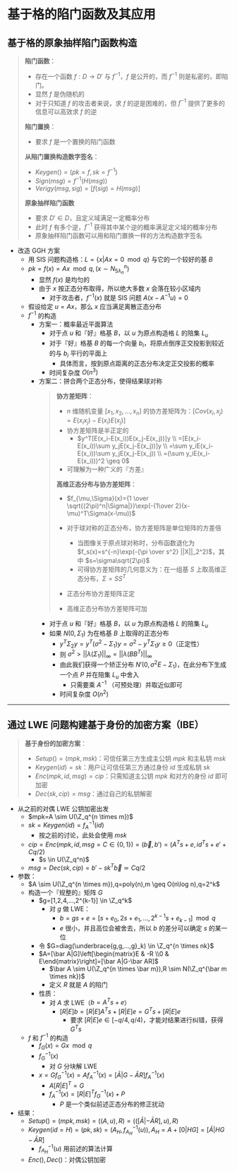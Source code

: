 # 基于格的陷门函数及其应用

## 基于格的原象抽样陷门函数构造

> **陷门函数**：
> - 存在一个函数 $f:D \rightarrow D'$ 与 $f^{-1}$，$f$ 是公开的，而 $f^{-1}$ 则是私密的，即陷门。
> - 显然 $f$ 是伪随机的
> - 对于只知道 $f$ 的攻击者来说，求 $f$ 的逆是困难的，但 $f^{-1}$ 提供了更多的信息可以高效求 $f$ 的逆
>
> **陷门置换**：
> - 要求 $f$ 是一个置换的陷门函数
>
> **从陷门置换构造数字签名**：
> - $Keygen()=(pk=f,sk=f^{-1})$
> - $Sign(msg)=f^{-1}(H(msg))$
> - $Verigy(msg,sig)=[f(sig)=H(msg)]$
> 
> **原象抽样陷门函数**
> - 要求 $D' \in D$，且定义域满足一定概率分布
> - 此时 $f$ 有多个逆，$f^{-1}$ 获得其中某个逆的概率满足定义域的概率分布
> - 原象抽样陷门函数可以用和陷门置换一样的方法构造数字签名
- 改造 GGH 方案
  - 用 SIS 问题构造格：$L=\{x|Ax=0 \mod q\}$ 与它的一个较好的基 $B$
  - $pk=f(x)=Ax \mod q,(x \sim N_{5\lambda_n}^n)$
    - 显然 $f(x)$ 是均匀的
    - 由于 $x$ 按正态分布取得，所以绝大多数 $x$ 会落在较小区域内
      - 对于攻击者，$f^{-1}(x)$ 就是 SIS 问题 $A(x-A^{-1}u)=0$
  - 假设给定 $u=Ax$，那么 $x$ 应当满足离散正态分布
  - $f^{-1}$ 的构造
    - 方案一：概率最近平面算法
      - 对于点 $u$ 和『好』格基 $B$，以 $u$ 为原点构造格 $L$ 的陪集 $L_u$
      - 对于『好』格基 $B$ 的每一个向量 $b_i$，将原点倒序正交投影到较近的与 $b_i$ 平行的平面上
        - 具体而言，按到原点距离的正态分布决定正交投影的概率
      - 时间复杂度 $O(n^3)$
    - 方案二：拼合两个正态分布，使得结果球对称
        > **协方差矩阵**：
        > - $n$ 维随机变量 $[x_1,x_2,...,x_n]$ 的协方差矩阵为：$[Cov(x_i,x_j)=E(x_ix_j)-E(x_i)E(x_j)]$
        > - 协方差矩阵是半正定的
        >   - $y^T[E(x_i-E(x_i))E(x_j-E(x_j))]y \\
            =[E(x_i-E(x_i))\sum y_jE(x_j-E(x_j))]y \\
            =\sum y_iE(x_i-E(x_i))\sum y_jE(x_j-E(x_j)) \\
            =(\sum y_iE(x_i-E(x_i)))^2 \geq 0$
        > - 可理解为一种广义的『方差』
        >
        > **高维正态分布与协方差矩阵**：
        > - $f_{\mu,\Sigma}(x)={1 \over \sqrt{(2\pi)^n|\Sigma|}}\exp(-{1\over 2}(x-\mu)^T\Sigma(x-\mu))$
        >   
        > - 对于球对称的正态分布，协方差矩阵是单位矩阵的方差倍
        >   - 当图像关于原点球对称时，分布函数退化为 $f_s(x)=s^{-n}\exp(-{\pi \over s^2} ||X||_2^2)$，其中 $s=\sigma\sqrt{2\pi}$
        >   - 可得协方差矩阵的几何意义为：在一组基 $S$ 上取高维正态分布，$\Sigma=SS^T$
        > - 正态分布协方差矩阵正定
        > - 高维正态分布协方差矩阵可加
      - 对于点 $u$ 和『好』格基 $B$，以 $u$ 为原点构造格 $L$ 的陪集 $L_u$
      - 如果 $N(0,\Sigma_1)$ 为在格基 $B$ 上取得的正态分布
        - $y^T\Sigma_2y=y^T(\sigma^2-\Sigma_1)y=\sigma^2-y^T\Sigma_1y \geq 0$（正定性）
        - 则 $\sigma^2>||\lambda(\Sigma_1)||_{\infty}=||\lambda(BB^T)||_{\infty}$
        - 由此我们获得一个矫正分布 $N'(0,\sigma^2E-\Sigma_1)$，在此分布下生成一个点 $P$ 并在陪集 $L_u$ 中舍入
          - 只需要乘 $A^{-1}$ （可预处理）并取近似即可
        - 时间复杂度 $O(n^2)$

---
## 通过 LWE 问题构建基于身份的加密方案（IBE）

> **基于身份的加密方案**：
> - $Setup()=(mpk,msk)$：可信任第三方生成主公钥 $mpk$ 和主私钥 $msk$
> - $Keygen(id)=sk$：用户让可信任第三方通过身份 $id$ 生成私钥 $sk$
> - $Enc(mpk,id,msg)=cip$：只需知道主公钥 $mpk$ 和对方的身份 $id$ 即可加密
> - $Dec(sk,cip)=msg$：通过自己的私钥解密

- 从之前的对偶 LWE 公钥加密出发
  - $mpk=A \sim U(\Z_q^{n \times m})$
  - $sk=Keygen(id)=f^{-1}_A(id)$
    - 按之前的讨论，此处会使用 $msk$
  - $cip=Enc(mpk,id,msg=C \in \{0,1\})=(\vec b,b')=(A^Ts+e,id^Ts+e'+Cq/2)$
    - $s \in U(\Z_q^n)$
  - $msg=Dec(sk,cip)=b'-sk^T\vec b \simeq Cq/2$
- 参数：
  - $A \sim U(\Z_q^{n \times m}),q=poly(n),m \geq O(n\log n),q=2^k$
  - 构造一个『规整的』矩阵 $G$
    - $g=[1,2,4,...,2^{k-1}] \in \Z_q^k$
      - 对 $g$ 做 LWE：
        - $b=gs+e=[s+e_0,2s+e_1,...,2^{k-1}s+e_{k-1}] \mod q$
        - $e$ 很小，并且高位会被舍去，所以 $b$ 的差分可以确定 $s$ 的某一位
    - 令 $G=diag(\underbrace{g,g,...,g}_k) \in \Z_q^{n \times nk}$
    - $A=[\bar A|G]\left[\begin{matrix}E & -R \\0 & E\end{matrix}\right]=[\bar A|G-\bar AR]$
      - $\bar A \sim U(\Z_q^{n \times \bar m}),R \sim N(\Z_q^{\bar m \times nk})$ 
      - 定义 $R$ 就是 $A$ 的陷门
    - 性质：
      - 对 $A$ 求 LWE（$b=A^Ts+e$）
        - $[R|E]b=[R|E]A^Ts+[R|E]e=G^Ts+[R|E]e$
          - 要求 $[R|E]e \in [-q/4,q/4)$，才能对结果进行纠错，获得 $G^Ts$
  - $f$ 和 $f^{-1}$ 的构造
    - $f_G(x)=Gx \mod q$
    - $f^{-1}_G(x)$
      - 对 $G$ 分块解 LWE
    - $x=Gf^{-1}_G(x)=Af_A^{-1}(x)=[\bar A|G-\bar AR]f_A^{-1}(x)$
      - $A[R|E]^T=G$
      - $f_A^{-1}(x)=[R|E]^Tf^{-1}_G(x)+P$
        - $P$ 是一个类似前述正态分布的修正扰动
- 结果：
  - $Setup()=(mpk,msk)=((A,u),R)=(([\bar A|-\bar AR],u),R)$
  - $Keygen(id=H)=(pk,sk)=(A_H,f^{-1}_{A_H}(u)),A_H=A+[0|HG]=[\bar A|HG- \bar AR]$
    - $f^{-1}_{A_H}(u)$ 用前述的算法计算
  - $Enc(),Dec()$：对偶公钥加密